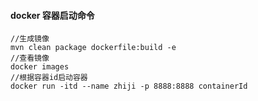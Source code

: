 #### docker 容器启动命令
```
//生成镜像
mvn clean package dockerfile:build -e
//查看镜像
docker images
//根据容器id启动容器
docker run -itd --name zhiji -p 8888:8888 containerId
```